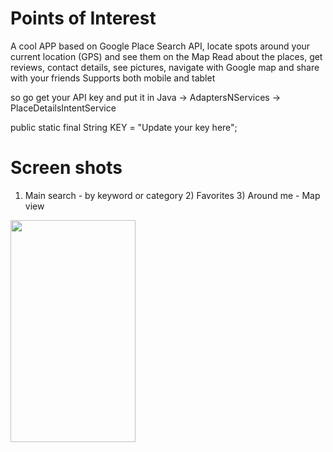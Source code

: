 # Points of Interest
A cool APP based on Google Place Search API, locate spots around your current location (GPS) and see them on the Map
Read about the places, get reviews, contact details, see pictures, navigate with Google map and share with your friends
Supports both mobile and tablet

so go get your API key and put it in Java -> AdaptersNServices -> PlaceDetailsIntentService

public static final String KEY = "Update your key here";

# Screen shots

1) Main search - by keyword or category 2) Favorites 3) Around me - Map view

<img src="" height="355" width="200">
